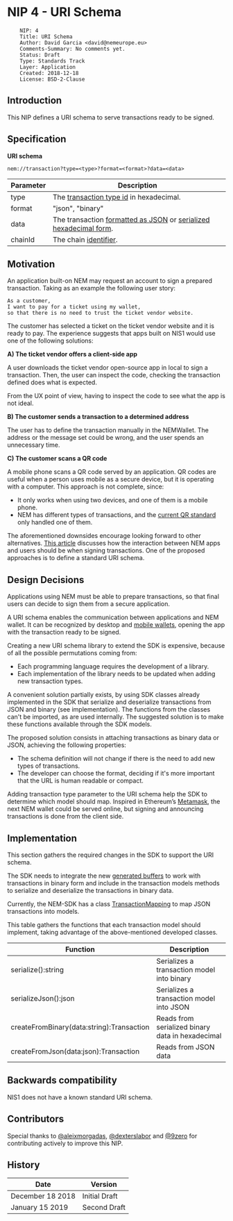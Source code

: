 # NIP 4 - URI Schema
```
    NIP: 4
    Title: URI Schema
    Author: David Garcia <david@nemeurope.eu>
    Comments-Summary: No comments yet.
    Status: Draft
    Type: Standards Track
    Layer: Application
    Created: 2018-12-18
    License: BSD-2-Clause
```

## Introduction

This NIP defines a URI schema to serve transactions ready to be signed.

## Specification

**URI schema**

``nem://transaction?type=<type>?format=<format>?data=<data>``

|**Parameter**      | **Description** |
| ----------------- | ------------- |
| type   | The [transaction type id](https://nemtech.github.io/concepts/transaction.html) in hexadecimal. |
| format | "json", "binary" |
| data   | The transaction [formatted as JSON](https://github.com/nemtech/nem2-sdk-java/blob/450676210c5a75f4624fc3bee7bbde96740109d1/src/main/java/io/nem/sdk/infrastructure/TransactionMapping.java) or [serialized hexadecimal form](https://nemtech.github.io/api/serialization.html).|
| chainId | The chain [identifier](https://github.com/nemtech/catapult-server/blob/master/resources/config-network.properties#L3). |


## Motivation

An application built-on NEM may request an account to sign a prepared transaction. Taking as an example the following user story:

``` 
As a customer,
I want to pay for a ticket using my wallet,
so that there is no need to trust the ticket vendor website.
```

The customer has selected a ticket on the ticket vendor website and it is ready to pay. 
The experience suggests that apps built on NIS1 would use one of the following solutions:

**A) The ticket vendor offers a client-side app**

A user downloads the ticket vendor open-source app in local to sign a transaction.
Then, the user can inspect the code, checking the transaction defined does what is expected.

From the UX point of view, having to inspect the code to see what the app is not ideal.

**B) The customer sends a transaction to a determined address**

The user has to define the transaction manually in the NEMWallet. The address or the message set could be wrong, and the user spends an unnecessary time.

**C) The customer scans a QR code**
 
A mobile phone scans a QR code served by an application.
QR codes are useful when a person uses mobile as a secure device, but it is operating with a computer. 
This approach is not complete, since:

* It only works when using two devices, and one of them is a mobile phone.
* NEM has different types of transactions, and the [current QR standard](https://github.com/NemProject/nem-library-ts/blob/master/src/services/QRService.ts#L56) only handled one of them.

The aforementioned downsides encourage looking forward to other alternatives. [This article](https://logbooksocial.github.io/blog/development/2018/11/16/ux-i.html) discusses how the interaction between NEM apps and users should be when signing transactions. One of the proposed approaches is to define a standard URI schema.

## Design Decisions

Applications using NEM must be able to prepare transactions, so that final users can decide to sign them from a secure application.

A URI schema enables the communication between applications and NEM wallet. It can be recognized by desktop and [mobile wallets](https://developer.apple.com/documentation/uikit/core_app/allowing_apps_and_websites_to_link_to_your_content/defining_a_custom_url_scheme_for_your_app), opening the app with the transaction ready to be signed. 

Creating a new URI schema library to extend the SDK is expensive, because of all the possible permutations coming from:

* Each programming language requires the development of a library.
* Each implementation of the library needs to be updated when adding new transaction types.

A convenient solution partially exists, by using SDK classes already implemented in the SDK that serialize and deserialize transactions from JSON and binary (see implementation). The functions from the classes can't be imported, as are used internally. The suggested solution is to make these functions available through the SDK models.

The proposed solution consists in attaching transactions as binary data or JSON, achieving the following properties:

* The schema definition will not change if there is the need to add new types of transactions. 
* The developer can choose the format, deciding if it's more important that the URL is human readable or compact. 

Adding transaction type parameter to the URI schema help the SDK to determine which model should map. 
Inspired in Ethereum’s [Metamask](https://metamask.io/), the next NEM wallet could be served online, but signing and announcing transactions is done from the client side.

## Implementation

This section gathers the required changes in the SDK to support the URI schema.
 
The SDK needs to integrate the new [generated buffers](https://github.com/nemtech/catbuffer) to work with transactions in binary form and include in the transaction models methods to serialize and deserialize the transactions in binary data.

Currently, the NEM-SDK has a class [TransactionMapping](https://github.com/nemtech/nem2-sdk-java/blob/450676210c5a75f4624fc3bee7bbde96740109d1/src/main/java/io/nem/sdk/infrastructure/TransactionMapping.java) to map JSON transactions into models. 

This table gathers the functions that each transaction model should implement, taking advantage of the above-mentioned developed classes.

| **Function**      | **Description**   |
| ----------------- | ------------- |
| serialize():string | Serializes a transaction model into binary |
| serializeJson():json | Serializes a transaction model into JSON |
| createFromBinary(data:string):Transaction | Reads from serialized binary data in hexadecimal |
| createFromJson(data:json):Transaction | Reads from JSON data |

## Backwards compatibility

NIS1 does not have a known standard URI schema.

## Contributors

Special thanks to [@aleixmorgadas](https://github.com/aleixmorgadas), [@dexterslabor](https://github.com/dexterslabor) and [@9zero](https://github.com/9zero) for contributing actively to improve this NIP.

## History

| **Date**          | **Version**   |
| ----------------- | ------------- |
| December 18 2018  | Initial Draft |
| January 15 2019  | Second Draft   |
